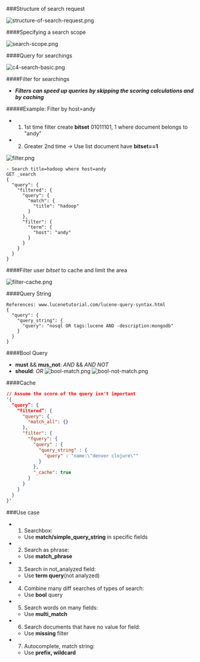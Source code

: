 ###Structure of search request

![structure-of-search-request.png](./images/structure-of-search-request.png)

####Specifying a search scope

![search-scope.png](./images/search-scope.png)

####Query for searchings

![c4-search-basic.png](./images/c4-search-basic.png)

####Filter for searchings

- **_Filters can speed up queries by skipping the scoring calculations and by caching_**

#####Example: Filter by host=andy
- 1) 1st time filter create **bitset** 01011101, 1 where document belongs to "andy"
- 2) Greater 2nd time -> Use list document have **bitset==1** 

![filter.png](./images/filter.png)

```
- Search title=hadoop where host=andy
GET _search
{
  "query": {
    "filtered": {
      "query": {
        "match": {
          "title": "hadoop"
        }
      },
      "filter": {
        "term": {
          "host": "andy"
        }
      }
    }
  }
}
```

####Filter user _bitset_ to cache and limit the area


![filter-cache.png](./images/filter-cache.png)


####Query String

```
References: www.lucenetutorial.com/lucene-query-syntax.html
{
  "query": {
    "query_string": {
      "query": "nosql OR tags:lucene AND -description:mongodb"
    }
  }
}
```

####Bool Query
- **must** && **mus_not**: _AND_ && _AND NOT_
- **should**: _OR_
![bool-match.png](./images/bool-match.png)
![bool-not-match.png](./images/bool-not-match.png)

####Cache
```json
// Assume the score of the query isn't important
'{
  “query”: {
    “filtered”: {
      "query": {
        "match_all": {}
      },
      "filter": {
        "fquery": {
          "query" : {
            "query_string" : {
              "query" : "name:\"denver clojure\""
            } 
          },
          "_cache": true
        }
      }
    }
  } 
}' 
```

###Use case

- 1) Searchbox: 
    - Use **match/simple_query_string** in specific fields
- 2) Search as phrase: 
    - Use **match_phrase**
- 3) Search in not_analyzed field:  
    - Use **term query**(not analyzed)
- 4) Combine many diff searches of types of search: 
    - Use **bool** query
- 5) Search words on many fields:
    - Use **multi_match**
- 6) Search documents that have no value for field:
    - Use **missing** filter
- 7) Autocomplete, match string: 
    - Use **prefix, wildcard** 


